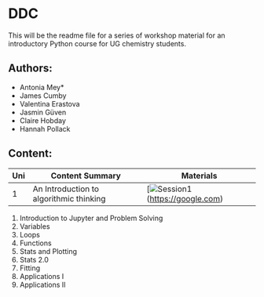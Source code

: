 # DDC

This will be the readme file for a series of workshop material for an introductory Python course for UG chemistry students. 


## Authors:
- Antonia Mey*
- James Cumby
- Valentina Erastova
- Jasmin Güven
- Claire Hobday
- Hannah Pollack

## Content:

| Uni | Content Summary                 | Materials |
|-----|---------------------------------|-----------|
| 1   | An Introduction to algorithmic thinking |[![Session1](https://colab.research.google.com/assets/colab-badge.svg)(https://google.com) |

1. Introduction to Jupyter and Problem Solving
2. Variables 
3. Loops
4. Functions 
5. Stats and Plotting 
6. Stats 2.0 
7. Fitting 
8. Applications I 
9. Applications II 



